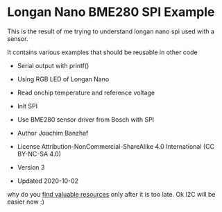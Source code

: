 # Longan Nano BME280 SPI Example

This is the result of me trying to understand longan nano spi used with a sensor.

It contains various examples that should be reusable in other code
* Serial output with printf()
* Using RGB LED of Longan Nano
* Read onchip temperature and reference voltage
* Init SPI
* Use BME280 sensor driver from Bosch with SPI


* Author  Joachim Banzhaf
* License Attribution-NonCommercial-ShareAlike 4.0 International (CC BY-NC-SA 4.0)
* Version 3
* Updated 2020-10-02

why do you [find valuable resources](https://github.com/MuellerA/LonganNanoTest/tree/master/SpiDma/src) only after it is too late. Ok I2C will be easier now :)
